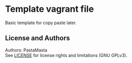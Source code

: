 Template vagrant file
======================

Basic template for copy paste later.

License and Authors
-------------------
Authors: PastaMasta  
See [LICENSE](LICENSE.md) for license rights and limitations (GNU GPLv3).
